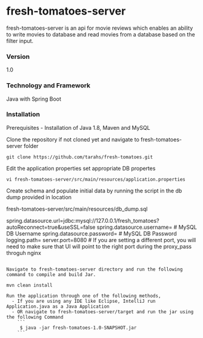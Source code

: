 # fresh-tomatoes-server
fresh-tomatoes-server is an api for movie reviews which enables an ability to write movies to database and read movies from a database based on the filter input.

### Version
1.0

### Technology and Framework
Java with Spring Boot

### Installation
Prerequisites - Installation of Java 1.8, Maven and MySQL 


Clone the repository if not cloned yet and navigate to fresh-tomatoes-server folder
``` 
git clone https://github.com/tarahs/fresh-tomatoes.git 
```

Edit the application properties set appropriate DB propertes

```
vi fresh-tomatoes-server/src/main/resources/application.properties
```


Create schema and populate initial data by running the script in the db dump provided in location

fresh-tomatoes-server/src/main/resources/db_dump.sql

spring.datasource.url=jdbc:mysql://127.0.0.1/fresh_tomatoes?autoReconnect=true&useSSL=false
spring.datasource.username=   # MySQL DB Username
spring.datasource.password=  # MySQL DB Password
logging.path=
server.port=8080   # If you are setting a different port, you will need to make sure that UI will point to the right port during the proxy_pass throguh nginx
```

Navigate to fresh-tomatoes-server directory and run the following command to compile and build Jar.
   ```
    mvn clean install
   ```
Run the application through one of the following methods,
     - If you are using any IDE like Eclipse, IntelliJ run Application.java as a Java Application
     - OR navigate to fresh-tomatoes-server/target and run the jar using the following Command 
       ```
        $ java -jar fresh-tomatoes-1.0-SNAPSHOT.jar
       ```

